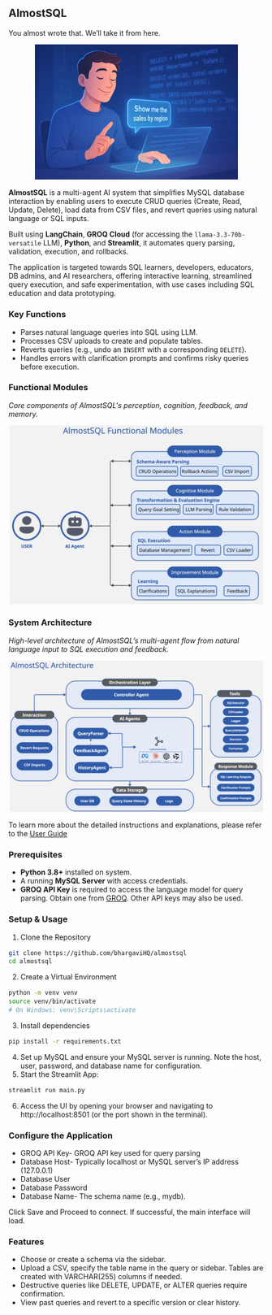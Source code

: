## AlmostSQL
You almost wrote that. We’ll take it from here. 
<p align="center">
  <img src="https://github.com/bhargaviHQ/almostsql/blob/main/assets/images/title.png" width="400" />
</p>


**AlmostSQL** is a multi-agent AI system that simplifies MySQL database interaction by enabling users to execute CRUD queries (Create, Read, Update, Delete), load data from CSV files, and revert queries using natural language or SQL inputs.  

Built using **LangChain**, **GROQ Cloud** (for accessing the `llama-3.3-70b-versatile` LLM), **Python**, and **Streamlit**, it automates query parsing, validation, execution, and rollbacks.

The application is targeted towards SQL learners, developers, educators, DB admins, and AI researchers, offering interactive learning, streamlined query execution, and safe experimentation, with use cases including SQL education and data prototyping.

### Key Functions

- Parses natural language queries into SQL using LLM.  
- Processes CSV uploads to create and populate tables.  
- Reverts queries (e.g., undo an `INSERT` with a corresponding `DELETE`).  
- Handles errors with clarification prompts and confirms risky queries before execution.

### Functional Modules
*Core components of AlmostSQL's perception, cognition, feedback, and memory.*
<p align="center">
  <img src="https://github.com/bhargaviHQ/almostsql/blob/main/assets/images/modules.jpg" width="500" />
</p>

### System Architecture
*High-level architecture of AlmostSQL’s multi-agent flow from natural language input to SQL execution and feedback.*
<p align="center">
  <img src="https://github.com/bhargaviHQ/almostsql/blob/main/assets/images/architecture.jpg" width="500" />
</p>

To learn more about the detailed instructions and explanations, please refer to the [User Guide](https://github.com/bhargaviHQ/almostsql/blob/main/USER_GUIDE.md)

### Prerequisites
- **Python 3.8+** installed on system.
- A running **MySQL Server** with access credentials.
- **GROQ API Key** is required to access the language model for query parsing. Obtain one from [GROQ](https://groq.com). Other API keys may also be used.

### Setup & Usage

1. Clone the Repository


```bash
git clone https://github.com/bhargaviHQ/almostsql
cd almostsql
```
2. Create a Virtual Environment


```bash
python -m venv venv
source venv/bin/activate
# On Windows: venv\Scripts\activate
```

3.  Install dependencies

   ```bash
   pip install -r requirements.txt
   ```
4. Set up MySQL and ensure your MySQL server is running. Note the host, user, password, and database name for configuration.  
5. Start the Streamlit App:
```bash
streamlit run main.py
```
6. Access the UI by opening your browser and navigating to http://localhost:8501 (or the port shown in the terminal).

### Configure the Application
- GROQ API Key- GROQ API key used for query parsing
- Database Host- Typically localhost or MySQL server’s IP address (127.0.0.1)
- Database User
- Database Password
- Database Name- The schema name (e.g., mydb). 

Click Save and Proceed to connect. If successful, the main interface will load.

###  Features
- Choose or create a schema via the sidebar.
- Upload a CSV, specify the table name in the query or sidebar. Tables are created with VARCHAR(255) columns if needed.
- Destructive queries like DELETE, UPDATE, or ALTER queries require confirmation.
- View past queries and revert to a specific version or clear history.

